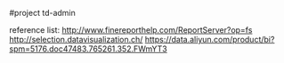 #project td-admin

reference list:
http://www.finereporthelp.com/ReportServer?op=fs
http://selection.datavisualization.ch/
https://data.aliyun.com/product/bi?spm=5176.doc47483.765261.352.FWmYT3